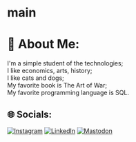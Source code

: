 # main
# 💫 About Me:
I'm a simple student of the technologies;<br>I like economics, arts, history;<br>I like cats and dogs;<br>My favorite book is The Art of War;<br>My favorite programming language is SQL.<br>


## 🌐 Socials:
[![Instagram](https://img.shields.io/badge/Instagram-%23E4405F.svg?logo=Instagram&logoColor=white)](https://instagram.com/ar_thur_o.O) [![LinkedIn](https://img.shields.io/badge/LinkedIn-%230077B5.svg?logo=linkedin&logoColor=white)](https://linkedin.com/in/https://www.linkedin.com/in/jos%C3%A9-arthur-8153741a0) [![Mastodon](https://img.shields.io/badge/-MASTODON-%232B90D9?style=for-the-badge&logo=mastodon&logoColor=white)](https://mastodon.social/@jose.arthur.lps@gmail.com) 
<!-- Proudly created with GPRM ( https://gprm.itsvg.in ) -->
